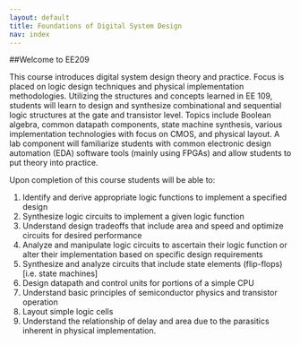 ```yaml
---
layout: default
title: Foundations of Digital System Design
nav: index
---
```


##Welcome to EE209 

This course introduces digital system design theory and practice.  Focus is placed on logic design techniques and physical implementation methodologies.  Utilizing the structures and concepts learned in EE 109, students will learn to design and synthesize combinational and sequential logic structures at the gate and transistor level.  Topics include Boolean algebra, common datapath components, state machine synthesis, various implementation technologies with focus on CMOS, and physical layout.  A lab component will familiarize students with common electronic design automation (EDA) software tools (mainly using FPGAs) and allow students to put theory into practice.

Upon completion of this course students will be able to:
1. Identify and derive appropriate logic functions to implement a specified design
1. Synthesize logic circuits to implement a given logic function
1. Understand design tradeoffs that include area and speed and optimize circuits for desired performance
1. Analyze and manipulate logic circuits to ascertain their logic function or alter their implementation based on specific design requirements
1. Synthesize and analyze circuits that include state elements (flip-flops) [i.e. state machines]
1. Design datapath and control units for portions of a simple CPU
1. Understand basic principles of  semiconductor physics and transistor operation
1. Layout simple logic cells
1. Understand the relationship of delay and area due to the parasitics inherent in physical implementation.

